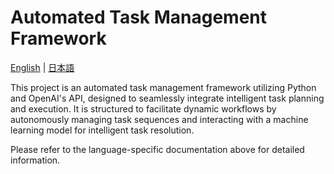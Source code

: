 # Automated Task Management Framework

[English](README.en.md) | [日本語](README.ja.md)

This project is an automated task management framework utilizing Python and OpenAI's API, designed to seamlessly integrate intelligent task planning and execution. It is structured to facilitate dynamic workflows by autonomously managing task sequences and interacting with a machine learning model for intelligent task resolution.

Please refer to the language-specific documentation above for detailed information.
